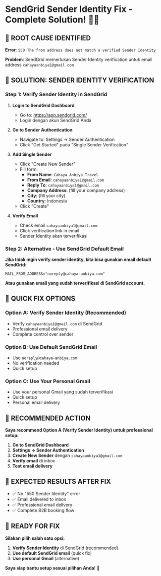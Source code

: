 # SendGrid Sender Identity Fix - Complete Solution! 🔧✅

## 🎯 **ROOT CAUSE IDENTIFIED**

**Error**: `550 The from address does not match a verified Sender Identity`

**Problem**: SendGrid memerlukan Sender Identity verification untuk email address `cahayaanbiya1@gmail.com`

## 🔧 **SOLUTION: SENDER IDENTITY VERIFICATION**

### **Step 1: Verify Sender Identity in SendGrid**

1. **Login to SendGrid Dashboard**
    - Go to: https://app.sendgrid.com/
    - Login dengan akun SendGrid Anda

2. **Go to Sender Authentication**
    - Navigate to: Settings → Sender Authentication
    - Click "Get Started" pada "Single Sender Verification"

3. **Add Single Sender**
    - Click "Create New Sender"
    - Fill form:
        - **From Name**: `Cahaya Anbiya Travel`
        - **From Email**: `cahayaanbiya1@gmail.com`
        - **Reply To**: `cahayaanbiya1@gmail.com`
        - **Company Address**: (fill your company address)
        - **City**: (fill your city)
        - **Country**: Indonesia
    - Click "Create"

4. **Verify Email**
    - Check email `cahayaanbiya1@gmail.com`
    - Click verification link in email
    - Sender Identity akan terverifikasi

### **Step 2: Alternative - Use SendGrid Default Email**

**Jika tidak ingin verify sender identity, kita bisa gunakan email default SendGrid:**

```env
MAIL_FROM_ADDRESS="noreply@cahaya-anbiya.com"
```

**Atau gunakan email yang sudah terverifikasi di SendGrid account.**

## 🚀 **QUICK FIX OPTIONS**

### **Option A: Verify Sender Identity (Recommended)**

- Verify `cahayaanbiya1@gmail.com` di SendGrid
- Professional email delivery
- Complete control over sender

### **Option B: Use Default SendGrid Email**

- Use `noreply@cahaya-anbiya.com`
- No verification needed
- Quick setup

### **Option C: Use Your Personal Gmail**

- Use your personal Gmail yang sudah terverifikasi
- Quick setup
- Personal email delivery

## 🎯 **RECOMMENDED ACTION**

**Saya recommend Option A (Verify Sender Identity) untuk professional setup:**

1. **Go to SendGrid Dashboard**
2. **Settings → Sender Authentication**
3. **Create New Sender** dengan `cahayaanbiya1@gmail.com`
4. **Verify email** di inbox
5. **Test email delivery**

## 📧 **EXPECTED RESULTS AFTER FIX**

- ✅ No "550 Sender Identity" error
- ✅ Email delivered to inbox
- ✅ Professional email delivery
- ✅ Complete B2B booking flow

## 🚀 **READY FOR FIX**

**Silakan pilih salah satu opsi:**

1. **Verify Sender Identity** di SendGrid (recommended)
2. **Use default SendGrid email** (quick fix)
3. **Use personal Gmail** (alternative)

**Saya siap bantu setup sesuai pilihan Anda!** 🚀
